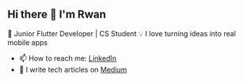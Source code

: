 ## Hi there 👋 I'm Rwan
🚀 Junior Flutter Developer | CS Student 
💡 I love turning ideas into real mobile apps
- 📫 How to reach me: [LinkedIn](https://www.linkedin.com/in/rwan-hossam-08ba39295?lipi=urn%3Ali%3Apage%3Ad_flagship3_profile_view_base_contact_details%3Bv9jdXMrKQq%2B46%2FINeWYnyw%3D%3D)
- 📝 I write tech articles on [Medium](https://medium.com/@rwanhossam)
